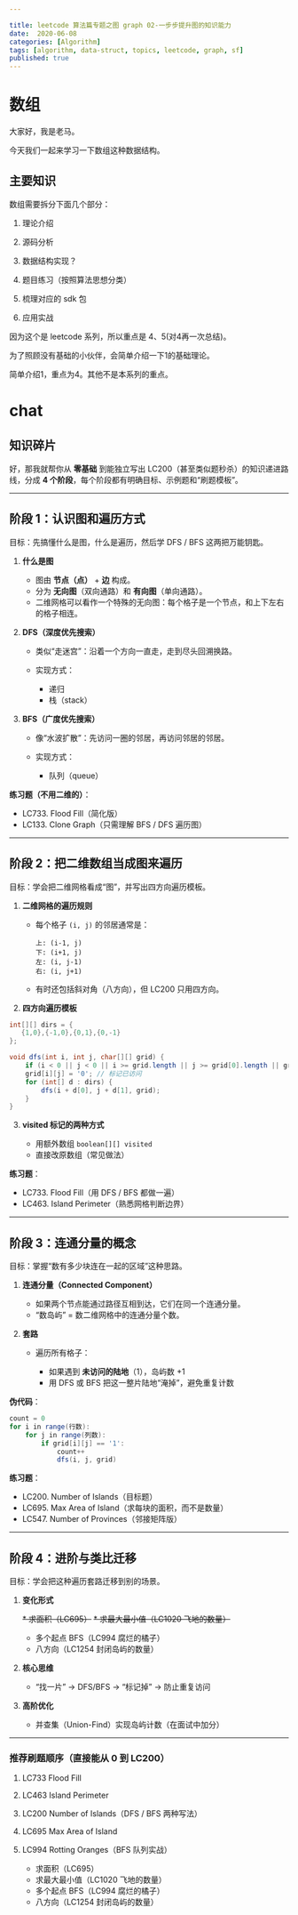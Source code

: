```yaml
---

title: leetcode 算法篇专题之图 graph 02-一步步提升图的知识能力
date:  2020-06-08
categories: [Algorithm]
tags: [algorithm, data-struct, topics, leetcode, graph, sf]
published: true
---
```



# 数组

大家好，我是老马。

今天我们一起来学习一下数组这种数据结构。

## 主要知识

数组需要拆分下面几个部分：

1. 理论介绍

2. 源码分析

3. 数据结构实现？

4. 题目练习（按照算法思想分类）

5. 梳理对应的 sdk 包

6. 应用实战

因为这个是 leetcode 系列，所以重点是 4、5(对4再一次总结)。

为了照顾没有基础的小伙伴，会简单介绍一下1的基础理论。

简单介绍1，重点为4。其他不是本系列的重点。




# chat

## 知识碎片

好，那我就帮你从 **零基础** 到能独立写出 LC200（甚至类似题秒杀）的知识递进路线，分成 **4 个阶段**，每个阶段都有明确目标、示例题和“刷题模板”。

---

## **阶段 1：认识图和遍历方式**

目标：先搞懂什么是图，什么是遍历，然后学 DFS / BFS 这两把万能钥匙。

1. **什么是图**

   * 图由 **节点（点）** + **边** 构成。
   * 分为 **无向图**（双向通路）和 **有向图**（单向通路）。
   * 二维网格可以看作一个特殊的无向图：每个格子是一个节点，和上下左右的格子相连。

2. **DFS（深度优先搜索）**

   * 类似“走迷宫”：沿着一个方向一直走，走到尽头回溯换路。
   * 实现方式：

     * 递归
     * 栈（stack）

3. **BFS（广度优先搜索）**

   * 像“水波扩散”：先访问一圈的邻居，再访问邻居的邻居。
   * 实现方式：

     * 队列（queue）

**练习题（不用二维的）**：

* LC733. Flood Fill（简化版）
* LC133. Clone Graph（只需理解 BFS / DFS 遍历图）

---

## **阶段 2：把二维数组当成图来遍历**

目标：学会把二维网格看成“图”，并写出四方向遍历模板。

1. **二维网格的遍历规则**

   * 每个格子 `(i, j)` 的邻居通常是：

     ```
     上: (i-1, j)
     下: (i+1, j)
     左: (i, j-1)
     右: (i, j+1)
     ```
   * 有时还包括斜对角（八方向），但 LC200 只用四方向。

2. **四方向遍历模板**

```java
int[][] dirs = {
   {1,0},{-1,0},{0,1},{0,-1}
};

void dfs(int i, int j, char[][] grid) {
    if (i < 0 || j < 0 || i >= grid.length || j >= grid[0].length || grid[i][j] != '1') return;
    grid[i][j] = '0'; // 标记已访问
    for (int[] d : dirs) {
        dfs(i + d[0], j + d[1], grid);
    }
}
```

3. **visited 标记的两种方式**

   * 用额外数组 `boolean[][] visited`
   * 直接改原数组（常见做法）

**练习题**：

* LC733. Flood Fill（用 DFS / BFS 都做一遍）
* LC463. Island Perimeter（熟悉网格判断边界）

---

## **阶段 3：连通分量的概念**

目标：掌握“数有多少块连在一起的区域”这种思路。

1. **连通分量（Connected Component）**

   * 如果两个节点能通过路径互相到达，它们在同一个连通分量。
   * “数岛屿” = 数二维网格中的连通分量个数。

2. **套路**

   * 遍历所有格子：

     * 如果遇到 **未访问的陆地**（1），岛屿数 +1
     * 用 DFS 或 BFS 把这一整片陆地“淹掉”，避免重复计数

**伪代码**：

```java
count = 0
for i in range(行数):
    for j in range(列数):
        if grid[i][j] == '1':
            count++
            dfs(i, j, grid)
```

**练习题**：

* LC200. Number of Islands（目标题）
* LC695. Max Area of Island（求每块的面积，而不是数量）
* LC547. Number of Provinces（邻接矩阵版）

---

## **阶段 4：进阶与类比迁移**

目标：学会把这种遍历套路迁移到别的场景。

1. **变化形式**

   ~~* 求面积（LC695）~~
   ~~* 求最大最小值（LC1020 飞地的数量）~~
   * 多个起点 BFS（LC994 腐烂的橘子）
   * 八方向（LC1254 封闭岛屿的数量）

2. **核心思维**

   * “找一片” → DFS/BFS → “标记掉” → 防止重复访问

3. **高阶优化**

   * 并查集（Union-Find）实现岛屿计数（在面试中加分）

---

### 推荐刷题顺序（直接能从 0 到 LC200）

1. LC733 Flood Fill
2. LC463 Island Perimeter
3. LC200 Number of Islands（DFS / BFS 两种写法）
4. LC695 Max Area of Island
5. LC994 Rotting Oranges（BFS 队列实战）

   * 求面积（LC695）
   * 求最大最小值（LC1020 飞地的数量）
   * 多个起点 BFS（LC994 腐烂的橘子）
   * 八方向（LC1254 封闭岛屿的数量）
   
